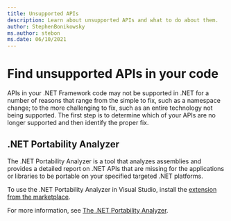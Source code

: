 ```yaml
---
title: Unsupported APIs
description: Learn about unsupported APIs and what to do about them.
author: StephenBonikowsky
ms.author: stebon
ms.date: 06/10/2021
---
```

# Find unsupported APIs in your code

APIs in your .NET Framework code may not be supported in .NET for a number of reasons that range from the simple to fix, such as a namespace change; to the more challenging to fix, such as an entire technology not being supported. The first step is to determine which of your APIs are no longer supported and then identify the proper fix.

## .NET Portability Analyzer

The .NET Portability Analyzer is a tool that analyzes assemblies and provides a detailed report on .NET APIs that are missing for the applications or libraries to be portable on your specified targeted .NET platforms.

To use the .NET Portability Analyzer in Visual Studio, install the [extension from the marketplace](https://marketplace.visualstudio.com/items?itemName=ConnieYau.NETPortabilityAnalyzer).

For more information, see [The .NET Portability Analyzer](../../standard/analyzers/portability-analyzer.md).
